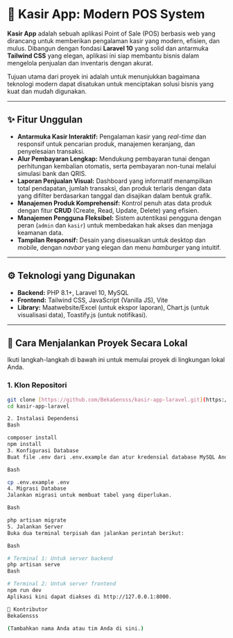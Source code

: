 # 🚀 Kasir App: Modern POS System

**Kasir App** adalah sebuah aplikasi Point of Sale (POS) berbasis web yang dirancang untuk memberikan pengalaman kasir yang modern, efisien, dan mulus. Dibangun dengan fondasi **Laravel 10** yang solid dan antarmuka **Tailwind CSS** yang elegan, aplikasi ini siap membantu bisnis dalam mengelola penjualan dan inventaris dengan akurat.

Tujuan utama dari proyek ini adalah untuk menunjukkan bagaimana teknologi modern dapat disatukan untuk menciptakan solusi bisnis yang kuat dan mudah digunakan.

---

## ✨ Fitur Unggulan

-   **Antarmuka Kasir Interaktif:** Pengalaman kasir yang *real-time* dan responsif untuk pencarian produk, manajemen keranjang, dan penyelesaian transaksi.
-   **Alur Pembayaran Lengkap:** Mendukung pembayaran tunai dengan perhitungan kembalian otomatis, serta pembayaran non-tunai melalui simulasi bank dan QRIS.
-   **Laporan Penjualan Visual:** Dashboard yang informatif menampilkan total pendapatan, jumlah transaksi, dan produk terlaris dengan data yang difilter berdasarkan tanggal dan disajikan dalam bentuk grafik.
-   **Manajemen Produk Komprehensif:** Kontrol penuh atas data produk dengan fitur **CRUD** (Create, Read, Update, Delete) yang efisien.
-   **Manajemen Pengguna Fleksibel:** Sistem autentikasi pengguna dengan peran (`admin` dan `kasir`) untuk membedakan hak akses dan menjaga keamanan data.
-   **Tampilan Responsif:** Desain yang disesuaikan untuk desktop dan mobile, dengan *navbar* yang elegan dan menu *hamburger* yang intuitif.

---

## ⚙️ Teknologi yang Digunakan

-   **Backend:** PHP 8.1+, Laravel 10, MySQL
-   **Frontend:** Tailwind CSS, JavaScript (Vanilla JS), Vite
-   **Library:** Maatwebsite/Excel (untuk ekspor laporan), Chart.js (untuk visualisasi data), Toastify.js (untuk notifikasi).

---

## 🚀 Cara Menjalankan Proyek Secara Lokal

Ikuti langkah-langkah di bawah ini untuk memulai proyek di lingkungan lokal Anda.

### 1. Klon Repositori
```bash
git clone [https://github.com/BekaGensss/kasir-app-laravel.git](https://github.com/BekaGensss/kasir-app-laravel.git)
cd kasir-app-laravel

2. Instalasi Dependensi
Bash

composer install
npm install
3. Konfigurasi Database
Buat file .env dari .env.example dan atur kredensial database MySQL Anda.

Bash

cp .env.example .env
4. Migrasi Database
Jalankan migrasi untuk membuat tabel yang diperlukan.

Bash

php artisan migrate
5. Jalankan Server
Buka dua terminal terpisah dan jalankan perintah berikut:

Bash

# Terminal 1: Untuk server backend
php artisan serve
Bash

# Terminal 2: Untuk server frontend
npm run dev
Aplikasi kini dapat diakses di http://127.0.0.1:8000.

🤝 Kontributor
BekaGensss

(Tambahkan nama Anda atau tim Anda di sini.)
